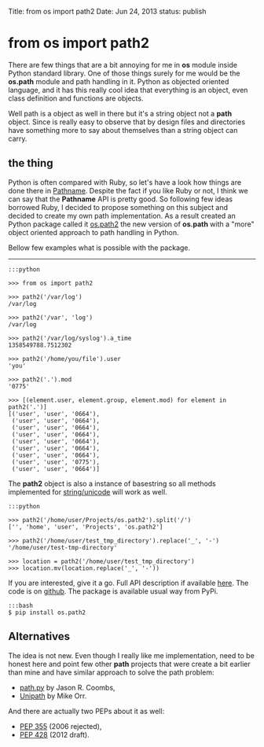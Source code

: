Title:   from os import path2
Date:    Jun 24, 2013
status:  publish

# from os import path2

There are few things that are a bit annoying for me in **os** module inside
Python standard library. One of those things surely for me would be
the **os.path** module and path handling in it. Python as objected oriented
language, and it has this really cool idea that everything is an object, even
class definition and functions are objects. 

Well path is a object as well
in there but it's a string object not a **path** object. 
Since is really easy to observe that by design files and 
directories have something more to say about themselves than a string object can carry.

## the thing

Python is often compared with Ruby, so let's have a look how things are
done there in
[Pathname](http://www.ruby-doc.org/stdlib-1.9.3/libdoc/pathname/rdoc/Pathname.html).
Despite the fact if you like Ruby or not, 
I think we can say that the **Pathname** API is pretty good. 
So following few ideas borrowed Ruby, I decided to propose something on this subject and decided to create my own path implementation. 
As a result created an Python package called it [os.path2](http://ospath2.xando.org/) the new version of **os.path** with a "more" object oriented
approach to path handling in Python. 


Bellow few examples what is possible with the package.


*********

	:::python
	
	>>> from os import path2

    >>> path2('/var/log')
    /var/log

    >>> path2('/var', 'log')
    /var/log
	
	>>> path2('/var/log/syslog').a_time
	1358549788.7512302

    >>> path2('/home/you/file').user
    'you'
	
	>>> path2('.').mod
	'0775'

    >>> [(element.user, element.group, element.mod) for element in path2('.')]
    [('user', 'user', '0664'),
     ('user', 'user', '0664'),
     ('user', 'user', '0664'),
     ('user', 'user', '0664'),
     ('user', 'user', '0664'),
     ('user', 'user', '0664'),
     ('user', 'user', '0664'),
     ('user', 'user', '0775'),
     ('user', 'user', '0664')]


The **path2** object is also a instance of basestring so all methods implemented for
[string/unicode](http://docs.python.org/2/library/stdtypes.html#string-methods)
will work as well.

	:::python
	
	>>> path2('/home/user/Projects/os.path2').split('/')
	['', 'home', 'user', 'Projects', 'os.path2']

	>>> path2('/home/user/test_tmp_directory').replace('_', '-')
	'/home/user/test-tmp-directory'
	
	>>> location = path2('/home/user/test_tmp_directory')
	>>> location.mv(location.replace('_', '-'))


If you are interested, give it a go. 
Full API description if available [here](http://ospath2.xando.org/en/latest/). 
The code is on [github](http://ospath2.xando.org/). 
The package is available usual way from PyPi.

	:::bash
	$ pip install os.path2

Alternatives
------------

The idea is not new. Even though I really like me implementation, need to be honest here 
and point few other **path** projects that were create a bit earlier than mine 
and have similar approach to solve the path problem:


* [path.py](https://github.com/jaraco/path.py) by Jason R. Coombs,
* [Unipath](https://github.com/mikeorr/Unipath) by Mike Orr.


And there are actually two PEPs about it as well:

* [PEP 355](http://www.python.org/dev/peps/pep-0355/) (2006 rejected), 
* [PEP 428](http://www.python.org/dev/peps/pep-0428/) (2012 draft).

